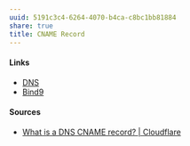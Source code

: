 ```yaml
---
uuid: 5191c3c4-6264-4070-b4ca-c8bc1bb81884
share: true
title: CNAME Record
---
```

#### Links

* [DNS](../6f2b1d6c-3b38-4e05-bf02-69af4d23f098)
* [Bind9](../ae8f6e7d-2e46-4308-b162-70c5e49bae9f)

#### Sources

* [What is a DNS CNAME record? | Cloudflare](https://www.cloudflare.com/learning/dns/dns-records/dns-cname-record/)